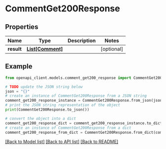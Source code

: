 # CommentGet200Response


## Properties

Name | Type | Description | Notes
------------ | ------------- | ------------- | -------------
**result** | [**List[Comment]**](Comment.md) |  | [optional] 

## Example

```python
from openapi_client.models.comment_get200_response import CommentGet200Response

# TODO update the JSON string below
json = "{}"
# create an instance of CommentGet200Response from a JSON string
comment_get200_response_instance = CommentGet200Response.from_json(json)
# print the JSON string representation of the object
print(CommentGet200Response.to_json())

# convert the object into a dict
comment_get200_response_dict = comment_get200_response_instance.to_dict()
# create an instance of CommentGet200Response from a dict
comment_get200_response_from_dict = CommentGet200Response.from_dict(comment_get200_response_dict)
```
[[Back to Model list]](../README.md#documentation-for-models) [[Back to API list]](../README.md#documentation-for-api-endpoints) [[Back to README]](../README.md)


